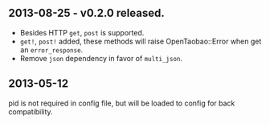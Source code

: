 ## 2013-08-25 - v0.2.0 released.

* Besides HTTP `get`, `post` is supported.
* `get!`, `post!` added, these methods will raise OpenTaobao::Error when get an `error_response`.
* Remove `json` dependency in favor of `multi_json`.

## 2013-05-12

pid is not required in config file, but will be loaded to config for back compatibility.

